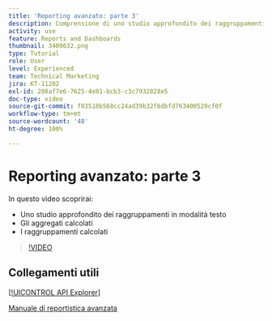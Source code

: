```yaml
---
title: 'Reporting avanzato: parte 3'
description: Comprensione di uno studio approfondito dei raggruppamenti in modalità testo, degli aggregati calcolati e dei raggruppamenti calcolati.
activity: use
feature: Reports and Dashboards
thumbnail: 3409632.png
type: Tutorial
role: User
level: Experienced
team: Technical Marketing
jira: KT-11202
exl-id: 208af7e6-7625-4e81-bcb3-c3c7932828e5
doc-type: video
source-git-commit: f03518b568cc24ad39b32f6dbfd763400529cf0f
workflow-type: tm+mt
source-wordcount: '48'
ht-degree: 100%

---
```


# Reporting avanzato: parte 3

In questo video scoprirai:

* Uno studio approfondito dei raggruppamenti in modalità testo
* Gli aggregati calcolati
* I raggruppamenti calcolati

>[!VIDEO](https://video.tv.adobe.com/v/3409635/?quality=12&learn=on&enablevpops)

## Collegamenti utili

[[!UICONTROL API Explorer]](https://developer.adobe.com/workfront/api-explorer/)

[Manuale di reportistica avanzata](/help/assets/advanced-reporting-manual.pdf)
